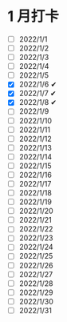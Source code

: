 # 1 月打卡

- [ ] 2022/1/1 
- [ ] 2022/1/2 
- [ ] 2022/1/3 
- [ ] 2022/1/4 
- [ ] 2022/1/5 
- [x] 2022/1/6 ✔
- [x] 2022/1/7 ✔
- [x] 2022/1/8 ✔
- [ ] 2022/1/9 
- [ ] 2022/1/10
- [ ] 2022/1/11
- [ ] 2022/1/12 
- [ ] 2022/1/13 
- [ ] 2022/1/14 
- [ ] 2022/1/15 
- [ ] 2022/1/16 
- [ ] 2022/1/17
- [ ] 2022/1/18
- [ ] 2022/1/19 
- [ ] 2022/1/20 
- [ ] 2022/1/21 
- [ ] 2022/1/22 
- [ ] 2022/1/23 
- [ ] 2022/1/24
- [ ] 2022/1/25
- [ ] 2022/1/26 
- [ ] 2022/1/27 
- [ ] 2022/1/28 
- [ ] 2022/1/29 
- [ ] 2022/1/30 
- [ ] 2022/1/31
